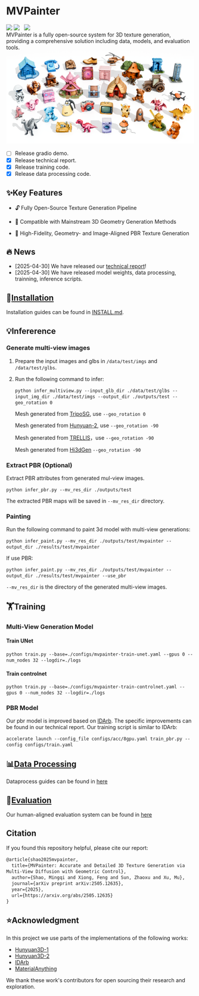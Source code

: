 # MVPainter
<div align="left">
  <a href=https://amap-cvlab.github.io/MV-Painter/ target="_blank"><img src=https://img.shields.io/badge/Project%20Page-333399.svg?logo=homepage height=22px></a>
 <a href='https://huggingface.co/shaomq/MVPainter'><img src='https://img.shields.io/badge/%F0%9F%A4%97%20Hugging%20Face-Model-blue'></a> &nbsp;
 <a href='https://arxiv.org/pdf/2505.12635'><img src='https://img.shields.io/badge/arXiv-Report-b31b1b.svg'></a> &nbsp;

</div>
MVPainter is a fully open-source system for 3D texture generation, providing a comprehensive solution including data, models, and evaluation tools.

<img src="./assets/teaser.png" alt="Pipeline" width="800"/>


- [ ] Release gradio demo.
- [x] Release technical report.
- [x] Release training code.
- [x] Release data processing code.

## ✨Key Features
* 🔓 Fully Open-Source Texture Generation Pipeline

* 🧩 Compatible with Mainstream 3D Geometry Generation Methods

* 🎨 High-Fidelity, Geometry- and Image-Aligned PBR Texture Generation


## 🔥 News
* [2025-04-30] We have released our [technical report](https://huggingface.co/shaomq/MVPainter)!
* [2025-04-30] We have released model weights, data processing, trainning, inference scripts.

## 🔧[Installation](./MVPainter/INSTALL.md)
Installation guides can be found in [INSTALL.md](./MVPainter/INSTALL.md).

## 💡Infererence
### Generate multi-view images

1. Prepare the input images and glbs in `/data/test/imgs` and `/data/test/glbs`.

2. Run the following command to infer:
    ```
    python infer_multiview.py --input_glb_dir ./data/test/glbs --input_img_dir ./data/test/imgs --output_dir ./outputs/test --geo_rotation 0
    ```




    Mesh generated from [TripoSG](https://github.com/VAST-AI-Research/TripoSG), use `--geo_rotation 0`

    Mesh generated from [Hunyuan-2](https://github.com/Tencent/Hunyuan3D-2), use `--geo_rotation -90`

    Mesh generated from [TRELLIS](https://github.com/microsoft/TRELLIS)，use  `--geo_rotation -90`

    Mesh generated from [Hi3dGen](https://github.com/Stable-X/Hi3DGen)  `--geo_rotation -90`


### Extract PBR (Optional)
Extract PBR attributes from generated mul-view images.

```
python infer_pbr.py --mv_res_dir ./outputs/test
```

The extracted PBR maps will be saved in `--mv_res_dir` directory.



### Painting

Run the following command to paint 3d model with multi-view generations:

```
python infer_paint.py --mv_res_dir ./outputs/test/mvpainter --output_dir ./results/test/mvpainter
```
If use PBR:
```
python infer_paint.py --mv_res_dir ./outputs/test/mvpainter --output_dir ./results/test/mvpainter --use_pbr
```

`--mv_res_dir` is the directory of the generated multi-view images.



## 🏋️Training
### Multi-View Generation Model
#### Train UNet
```
python train.py --base=./configs/mvpainter-train-unet.yaml --gpus 0 --num_nodes 32 --logdir=./logs
```

#### Train controlnet
```
python train.py --base=./configs/mvpainter-train-controlnet.yaml --gpus 0 --num_nodes 32 --logdir=./logs
```

### PBR Model
Our pbr model is improved based on [IDArb](https://github.com/Lizb6626/IDArb). The specific improvements can be found in our technical report. Our training script is similar to IDArb:

```
accelerate launch --config_file configs/acc/8gpu.yaml train_pbr.py --config configs/train.yaml

```
## 📊[Data Processing](./data_process/README.md)
Dataprocess guides can be found in [here](./data_process/README.md)

## 📝[Evaluation](./MVPainter/evaluation/README.md)
Our human-aligned evaluation system can be found in [here](./MVPainter/evaluation/README.md)

## Citation
If you found this repository helpful, please cite our report:

```
@article{shao2025mvpainter,
  title={MVPainter: Accurate and Detailed 3D Texture Generation via Multi-View Diffusion with Geometric Control},
  author={Shao, Mingqi and Xiong, Feng and Sun, Zhaoxu and Xu, Mu},
  journal={arXiv preprint arXiv:2505.12635},
  year={2025},
  url={https://arxiv.org/abs/2505.12635}
}
```
## ⭐️Acknowledgment

In this project we use parts of the implementations of the following works:
- [Hunyuan3D-1](https://github.com/Tencent/Hunyuan3D-1)
- [Hunyuan3D-2](https://github.com/Tencent/Hunyuan3D-2)
- [IDArb](https://github.com/Lizb6626/IDArb)
- [MaterialAnything](https://github.com/3DTopia/MaterialAnything)


We thank these work's contributors for open sourcing their research and exploration.

<!-- ## Star History

[![Star History](https://api.star-history.com/svg?repos=amap-cvlab/MV-Painter&type=Date)](https://www.star-history.com/#amap-cvlab/MV-Painter&Date) -->
